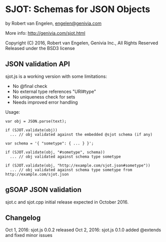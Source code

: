 
SJOT: Schemas for JSON Objects
==============================

by Robert van Engelen, engelen@genivia.com

More info:
http://genivia.com/sjot.html

Copyright (C) 2016, Robert van Engelen, Genivia Inc., All Rights Reserved
Released under the BSD3 license

JSON validation API
-------------------

sjot.js is a working version with some limitations:

- No @final check
- No external type references "URI#type"
- No uniqueness check for sets
- Needs improved error handling

Usage:

    var obj = JSON.parse(text);

    if (SJOT.validate(obj))
      ... // obj validated against the embedded @sjot schema (if any)
   
    var schema = '{ "sometype": { ... } }';
   
    if (SJOT.validate(obj, "#sometype", schema))
      ... // obj validated against schema type sometype
   
    if (SJOT.validate(obj, "http://example.com/sjot.json#sometype"))
      ... // obj validated against schema type sometype from http://example.com/sjot.json

gSOAP JSON validation
---------------------

sjot.c and sjot.cpp initial release expected in October 2016.

Changelog
---------

Oct 1, 2016: sjot.js 0.0.2 released
Oct 2, 2016: sjot.js 0.1.0 added @extends and fixed minor issues
